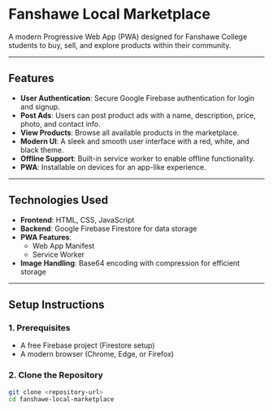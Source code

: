 # Fanshawe Local Marketplace

A modern Progressive Web App (PWA) designed for Fanshawe College students to buy, sell, and explore products within their community.

---

## Features
- **User Authentication**: Secure Google Firebase authentication for login and signup.
- **Post Ads**: Users can post product ads with a name, description, price, photo, and contact info.
- **View Products**: Browse all available products in the marketplace.
- **Modern UI**: A sleek and smooth user interface with a red, white, and black theme.
- **Offline Support**: Built-in service worker to enable offline functionality.
- **PWA**: Installable on devices for an app-like experience.

---

## Technologies Used
- **Frontend**: HTML, CSS, JavaScript
- **Backend**: Google Firebase Firestore for data storage
- **PWA Features**:
  - Web App Manifest
  - Service Worker
- **Image Handling**: Base64 encoding with compression for efficient storage



---

## Setup Instructions

### 1. Prerequisites
- A free Firebase project (Firestore setup)
- A modern browser (Chrome, Edge, or Firefox)

### 2. Clone the Repository
```bash
git clone <repository-url>
cd fanshawe-local-marketplace
